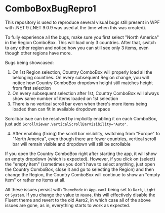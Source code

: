 # ComboBoxBugRepro1
This repository is used to reproduce several visual bugs still present in WPF with .NET 9 (.NET 9.0.9 was used at the time when this was created).

To fully experience all the bugs, make sure you first select "North America" in the Region ComboBox. This will load only 3 countries. After that, switch to any other region and notice how you can still see only 3 items, even though other regions have more.

Bugs being showcased:
1. On 1st Region selection, Country ComboBox will properly load all the belonging countries. On every subsequent Region change, you will notice how Country ComboBox dropdown height still matches height from first selection
2. On every subsequent selection after 1st, Country ComboBox will always show same number of items loaded on 1st selection
3. There is no vertical scroll bar even when there's more items being loaded than can fit in available dropdown space

Scrollbar isue can be resolved by implicitly enabling it on each ComboBox, just add `ScrollViewer.VerticalScrollBarVisibility="Auto"`.

4. After enabling (fixing) the scroll bar visibility, switching from "Europe" to "North America", even though there are fewer countries, vertical scroll bar will remain visible and dropdown will still be scrollable

If you open the Country ComboBox right after starting the app, it will show an empty dropdown (which is expected). However, if you click on (select) the "empty item" (sometimes you don't have to select anything, just open the Country ComboBox, close it and go to selecting the Region) and then change the Region, the Country ComboBox will continue to show an "empty item" or rather no items at all.

All these issues persist with `ThemeMode` in `App.xaml` being set to `Dark`, `Light` or `System`. If you change the value to `Noone`, this will effectively disable the Fluent theme and revert to the old Aero2, in which case all of the above issues are gone, as in, everything starts to work as expected.